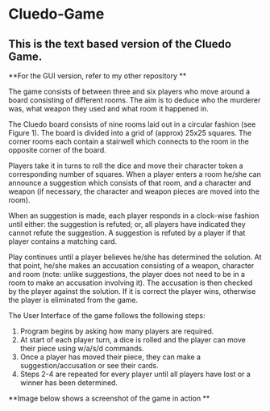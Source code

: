 # Cluedo-Game
## This is the text based version of the Cluedo Game.
**For the GUI version, refer to my other repository **

The game consists of between three and six players who move around a board consisting of different
rooms. The aim is to deduce who the murderer was, what weapon they used and what room it
happened in.

The Cluedo board consists of nine rooms laid out in a circular fashion (see Figure 1). The board
is divided into a grid of (approx) 25x25 squares. The corner rooms each contain a stairwell which
connects to the room in the opposite corner of the board.

Players take it in turns to roll the dice and move their character token a corresponding number of
squares. When a player enters a room he/she can announce a suggestion which consists of that room,
and a character and weapon (if necessary, the character and weapon pieces are moved into the room).

When an suggestion is made, each player responds in a clock-wise fashion until either: the
suggestion is refuted; or, all players have indicated they cannot refute the suggestion. A suggestion
is refuted by a player if that player contains a matching card.

Play continues until a player believes he/she has determined the solution. At that point, he/she
makes an accusation consisting of a weapon, character and room (note: unlike suggestions, the player
does not need to be in a room to make an accusation involving it). The accusation is then checked
by the player against the solution. If it is correct the player wins, otherwise the player is eliminated
from the game.

The User Interface of the game follows the following steps:

1. Program begins by asking how many players are required.
2. At start of each player turn, a dice is rolled and the player can move their piece using w/a/s/d commands.
3. Once a player has moved their piece, they can make a suggestion/accusation or see their cards.
4. Steps 2-4 are repeated for every player until all players have lost or a winner has been determined.

**Image below shows a screenshot of the game in action **
